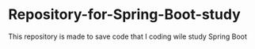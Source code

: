 # Repository-for-Spring-Boot-study
This repository is made to save code that I coding wile study Spring Boot
